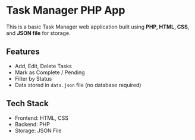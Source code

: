 #  Task Manager PHP App

This is a basic Task Manager web application built using **PHP, HTML, CSS**, and **JSON file** for storage.

## Features
- Add, Edit, Delete Tasks
- Mark as Complete / Pending
- Filter by Status
- Data stored in `data.json` file (no database required)

##  Tech Stack
- Frontend: HTML, CSS
- Backend: PHP
- Storage: JSON File



